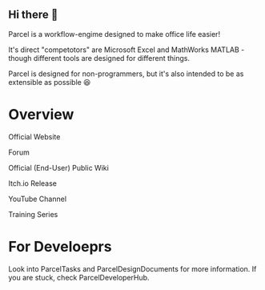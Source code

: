 ## Hi there 👋

Parcel is a workflow-engime designed to make office life easier!

It's direct "competotors" are Microsoft Excel and MathWorks MATLAB - though different tools are designed for different things.

Parcel is designed for non-programmers, but it's also intended to be as extensible as possible 😆

<!--

**Here are some ideas to get you started:**

🙋‍♀️ A short introduction - what is your organization all about?
🌈 Contribution guidelines - how can the community get involved?
👩‍💻 Useful resources - where can the community find your docs? Is there anything else the community should know?
🍿 Fun facts - what does your team eat for breakfast?
🧙 Remember, you can do mighty things with the power of [Markdown](https://docs.github.com/github/writing-on-github/getting-started-with-writing-and-formatting-on-github/basic-writing-and-formatting-syntax)
-->

# Overview

Official Website

Forum

Official (End-User) Public Wiki

Itch.io Release

YouTube Channel

Training Series

# For Develoeprs

Look into ParcelTasks and ParcelDesignDocuments for more information. If you are stuck, check ParcelDeveloperHub.
